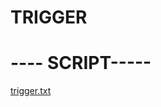 # TRIGGER

# ---- SCRIPT-----
[trigger.txt](https://github.com/CplGustavo/trigger/files/13210236/trigger.txt)

